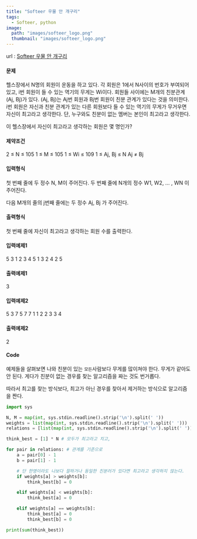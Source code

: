 ```yaml
---
title: "Softeer 우물 안 개구리"
tags:
  - Softeer, python
image:
  path: "images/softeer_logo.png"
  thumbnail: "images/softeer_logo.png"
---
```


url : [Softeer 우물 안 개구리](https://softeer.ai/practice/info.do?idx=1&eid=394&sw_prbl_sbms_sn=224238)

#### 문제
헬스장에서 N명의 회원이 운동을 하고 있다. 각 회원은 1에서 N사이의 번호가 부여되어 있고, i번 회원이 들 수 있는 역기의 무게는 Wi이다. 회원들 사이에는 M개의 친분관계 (Aj, Bj)가 있다. (Aj, Bj)는 Aj번 회원과 Bj번 회원이 친분 관계가 있다는 것을 의미한다. i번 회원은 자신과 친분 관계가 있는 다른 회원보다 들 수 있는 역기의 무게가 무거우면 자신이 최고라고 생각한다. 단, 누구와도 친분이 없는 멤버는 본인이 최고라고 생각한다.

이 헬스장에서 자신이 최고라고 생각하는 회원은 몇 명인가? 

#### 제약조건
2 ≤ N ≤ 105
1 ≤ M ≤ 105
1 ≤ Wi ≤ 109
1 ≤ Aj, Bj ≤ N
Aj ≠ Bj

#### 입력형식
첫 번째 줄에 두 정수 N, M이 주어진다.
두 번째 줄에 N개의 정수 W1, W2, ... , WN 이 주어진다.

다음 M개의 줄의 j번째 줄에는 두 정수 Aj, Bj 가 주어진다.

#### 출력형식
첫 번째 줄에 자신이 최고라고 생각하는 회원 수를 출력한다.

#### 입력예제1
5 3
1 2 3 4 5
1 3
2 4
2 5

#### 출력예제1
3

#### 입력예제2
5 3
7 5 7 7 1
1 2
2 3
3 4

#### 출력예제2
2

#### Code
예제들을 살펴보면 나와 친분이 있는 `모든`사람보다 무게를 많이쳐야 한다. 무게가 같아도 안 된다. 게다가 친분이 없는 경우를 찾는 알고리즘을 짜는 것도 번거롭다.

따라서 최고를 찾는 방식보다, 최고가 아닌 경우를 찾아서 제거하는 방식으로 알고리즘을 짠다.

```python
import sys

N, M = map(int, sys.stdin.readline().strip('\n').split(' '))
weights = list(map(int, sys.stdin.readline().strip('\n').split(' ')))
relations = [list(map(int, sys.stdin.readline().strip('\n').split(' '))) for _ in range(M)]

think_best = [1] * N # 모두가 최고라고 치고, 

for pair in relations: # 관계를 기준으로
    a = pair[0] - 1
    b = pair[1] - 1

    # 단 한명이라도 나보다 잘하거나 동일한 친분러가 있다면 최고라고 생각하지 않는다.
    if weights[a] > weights[b]: 
        think_best[b] = 0 

    elif weights[a] < weights[b]:
        think_best[a] = 0

    elif weights[a] == weights[b]: 
        think_best[a] = 0 
        think_best[b] = 0 

print(sum(think_best))
```